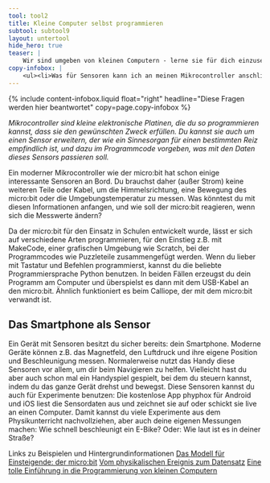 ```yaml
---
tool: tool2
title: Kleine Computer selbst programmieren
subtool: subtool9
layout: untertool
hide_hero: true
teaser: |
    Wir sind umgeben von kleinen Computern - lerne sie für dich einzusetzen.
copy-infobox: |
    <ul><li>Was für Sensoren kann ich an meinen Mikrocontroller anschließen?</li><li>Wie kann ich die gemessenen Daten nutzen?</li><li>Was für ein eigenständiges Gerät kann ich damit bauen?</li></ul>
---
```

{% include content-infobox.liquid float="right" headline="Diese Fragen werden hier beantwortet" copy=page.copy-infobox %}

*Mikrocontroller sind kleine elektronische Platinen, die du so programmieren kannst, dass sie den gewünschten Zweck erfüllen. Du kannst sie auch um einen Sensor erweitern, der wie ein Sinnesorgan für einen bestimmten Reiz empfindlich ist, und dazu im Programmcode vorgeben, was mit den Daten dieses Sensors passieren soll.*

Ein moderner Mikrocontroller wie der micro:bit hat schon einige interessante Sensoren an Bord. Du brauchst daher (außer Strom) keine weiteren Teile oder Kabel, um die Himmelsrichtung, eine Bewegung des micro:bit oder die Umgebungstemperatur zu messen. Was könntest du mit diesen Informationen anfangen, und wie soll der micro:bit reagieren, wenn sich die Messwerte ändern?

Da der micro:bit für den Einsatz in Schulen entwickelt wurde, lässt er sich auf verschiedene Arten programmieren, für den Einstieg z.B. mit MakeCode, einer grafischen Umgebung wie Scratch, bei der Programmcodes wie Puzzleteile zusammengefügt werden. Wenn du lieber mit Tastatur und Befehlen programmierst, kannst du die beliebte Programmiersprache Python benutzen. In beiden Fällen erzeugst du dein Programm am Computer und überspielst es dann mit dem USB-Kabel an den micro:bit. Ähnlich funktioniert es beim Calliope, der mit dem micro:bit verwandt ist.

## Das Smartphone als Sensor
Ein Gerät mit Sensoren besitzt du sicher bereits: dein Smartphone. Moderne Geräte können z.B. das Magnetfeld, den Luftdruck und ihre eigene Position und Beschleunigung messen. Normalerweise nutzt das Handy diese Sensoren vor allem, um dir beim Navigieren zu helfen. Vielleicht hast du aber auch schon mal ein Handyspiel gespielt, bei dem du steuern kannst, indem du das ganze Gerät drehst und bewegst.
Diese Sensoren kannst du auch für Experimente benutzen: Die kostenlose App phyphox für Android und iOS liest die Sensordaten aus und zeichnet sie auf oder schickt sie live an einen Computer. Damit kannst du viele Experimente aus dem Physikunterricht nachvollziehen, aber auch deine eigenen Messungen machen: Wie schnell beschleunigt ein E-Bike? Oder: Wie laut ist es in deiner Straße?

<p class="link-list">
    <span class="link-list-headline">Links zu Beispielen und Hintergrundinformationen</span>
    <a class="external-link" href="https://microbit.org/de/" target="_blank">Das Modell für Einsteigende: der micro:bit</a>
    <a class="external-link" href="https://hackmd.io/WqBwj-51SnuY6IfP93F6fA" target="_blank">Vom physikalischen Ereignis zum Datensatz</a>
    <a class="external-link" href="http://starthardware.org/" target="_blank">Eine tolle Einführung in die Programmierung von kleinen Computern</a>
</p>